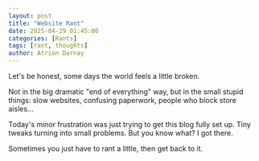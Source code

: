 ```yaml
---
layout: post
title: "Website Rant"
date: 2025-04-29 01:45:00
categories: [Rants]
tags: [rant, thoughts]
author: Atrion Darnay
---
```


Let's be honest, some days the world feels a little broken.

Not in the big dramatic \"end of everything\" way, but in the small stupid things: slow websites, confusing paperwork, people who block store aisles...

Today's minor frustration was just trying to get this blog fully set up. Tiny tweaks turning into small problems. But you know what? I got there.

Sometimes you just have to rant a little, then get back to it.

